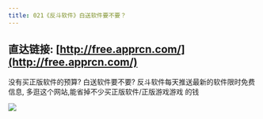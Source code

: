 ```yaml
---
title: 021《反斗软件》白送软件要不要？
---
```




## 直达链接: [http://free.apprcn.com/](http://free.apprcn.com/)


没有买正版软件的预算? 白送软件要不要? 反斗软件每天推送最新的软件限时免费信息, 多逛这个网站,能省掉不少买正版软件/正版游戏游戏 的钱


![](https://www.v2fy.com/asset/super-web/fandou.png)


